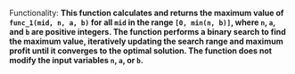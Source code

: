 Functionality: **This function calculates and returns the maximum value of `func_1(mid, n, a, b)` for all `mid` in the range `[0, min(n, b)]`, where `n`, `a`, and `b` are positive integers. The function performs a binary search to find the maximum value, iteratively updating the search range and maximum profit until it converges to the optimal solution. The function does not modify the input variables `n`, `a`, or `b`.**